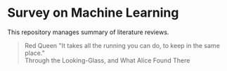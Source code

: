 # Survey on Machine Learning
This repository manages summary of literature reviews.

> Red Queen "It takes all the running you can do, to keep in the same place." <br>
> Through the Looking-Glass, and What Alice Found There
<br>
